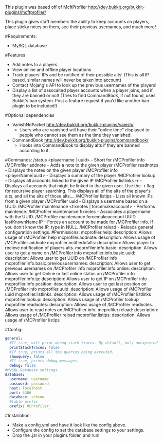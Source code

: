 This plugin was based off of McftProfiler http://dev.bukkit.org/bukkit-plugins/mcftprofiler/

This plugin gives staff members the ability to keep accounts on players, place sticky notes on them, see their previous usernames, and much more!

#Requirements:
- MySQL database

#Features
- Add notes to a players
- View online and offline player locations
- Track players' IPs and be notified of their possible alts! (This is all IP based, similar names will never be taken into account)
- Contact Mojang's API to look up the previous usernames of the players!
- Display a list of assocaited player accounts when a player joins, and if they are banned or not! (Tries to find CommandBook, if not found, uses Bukkit's ban system. Post a feature request if you'd like another ban plugin to be included!)

#Optional dependencies
- VanishNoPacket http://dev.bukkit.org/bukkit-plugins/vanish/
     - Users who are vanished will have their "online time" displayed to people who cannot see them as the time they vanished.
- CommandBook http://dev.bukkit.org/bukkit-plugins/commandbook/
     - Hooks into CommandBook to display alts if they are banned according to it.

#Commands:
    /status <playername | uuid> - Short for /MCProfiler info
    /MCProfiler addnote <playerName> <note>  - Adds a note to the given player
    /MCProfiler readnotes <playerName>  - Displays the notes on the given player
    /MCProfiler info <playerName|uuid>  - Displays a summary of the player
    /MCProfiler lookup <ip>  - Displays all accounts linked to the given IP
    /MCProfiler listlinks -r <playerName>  - Displays all accounts that might be linked to the given user. Use the -r flag for recursive player searching. This displays all of the alts of the player's alts, and all the alts of those alts....
    /MCProfiler listips <playerName>  - Lists all known IPs from a given player
    /MCProfiler uuid <uuid>  - Displays a username based on a UUID.
    /MCProfiler maintenance <fixnotes | forcemakeaccount> <args>  - Performs maintence.
    /MCProfiler maintenance fixnotes <UUID> <name>   - Associates a playername with the UUID.
    /MCProfiler maintenance forcemakeaccount UUID lastKnownName IP  - Forces an account to be made for /MCProfiler info. If you don't know the IP, type in NULL.
    /MCProfiler reload - Reloads general configuration settings.
#Permissions:
    mcprofiler.help:
      description: Allows usage of /MCProfiler help
    mcprofiler.addnote:
      description: Allows usage of /MCProfiler addnote
    mcprofiler.notifiedofalts:
      description: Allows player to recieve notification of players alts.
    mcprofiler.info.basic:
      description: Allows user to get a name on /MCProfiler info
    mcprofiler.info.basic.uuid:
      description: Allows user to get UUID on /MCProfiler info
    mcprofiler.info.basic.previoususernames:
      description: Allows user to get previous usernames on /MCProfiler info
    mcprofiler.info.online:
      description: Allows user to get Online or last online status on /MCProfiler info
    mcprofiler.info.ip:
      description: Allows user to get IP on /MCProfiler info
    mcprofiler.info.position:
      description: Allows user to get last position on /MCProfiler info
    mcprofiler.uuid:
      description: Allows usage of /MCProfiler uuid
    mcprofiler.listlinks:
      description: Allows usage of /MCProfiler listlinks
    mcprofiler.lookup:
      description: Allows usage of /MCProfiler lookup
    mcprofiler.readnotes:
      description: Allows usage of /MCProfiler readnotes. Allows user to read notes on /MCProfiler info.
    mcprofiler.reload:
      description: Allows usage of /MCProfiler reload
    mcprofiler.listips:
      description: Allows usage of /MCProfiler listips

#Config:
```YAML
general:
  #If true, will print debug stack traces. By default, only unexpected exceptions will be printed. If this is true, all handled exceptions will be printed.
  printStackTraces: false
  #If true, prints all the queries being executed.
  showquery: false
  #If true, prints debug messages.
  debug: false
#MySQL Database settings
database:
  username: username
  password: password
  host: localhost
  port: 3306
  database: schema
  #table prefix
  prefix: MCProfiler_
```

#Installation:
- Make a config.yml and have it look like the config above.
- Configure the config to set the database settings to your settings.
- Drop the .jar in your plugins folder, and run!
